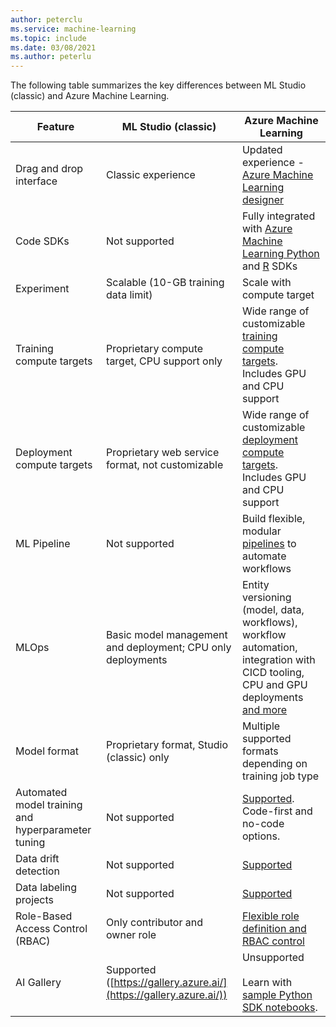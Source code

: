 ```yaml
---
author: peterclu
ms.service: machine-learning
ms.topic: include
ms.date: 03/08/2021
ms.author: peterlu
---
```


The following table summarizes the key differences between ML Studio (classic) and Azure Machine Learning.

| Feature | ML Studio (classic) | Azure Machine Learning |
|---| --- | --- |
| Drag and drop interface | Classic experience | Updated experience - [Azure Machine Learning designer](../articles/machine-learning/concept-designer.md)| 
| Code SDKs | Not supported | Fully integrated with [Azure Machine Learning Python](/python/api/overview/azure/ml/) and [R](https://github.com/Azure/azureml-sdk-for-r) SDKs |
| Experiment | Scalable (10-GB training data limit) | Scale with compute target |
| Training compute targets | Proprietary compute target, CPU support only | Wide range of customizable [training compute targets](../articles/machine-learning/concept-compute-target.md#train). Includes GPU and CPU support | 
| Deployment compute targets | Proprietary web service format, not customizable | Wide range of customizable [deployment compute targets](../articles/machine-learning/concept-compute-target.md#deploy). Includes GPU and CPU support |
| ML Pipeline | Not supported | Build flexible, modular [pipelines](../articles/machine-learning/concept-ml-pipelines.md) to automate workflows |
| MLOps | Basic model management and deployment; CPU only deployments | Entity versioning (model, data, workflows), workflow automation, integration with CICD tooling, CPU and GPU deployments [and more](../articles/machine-learning/concept-model-management-and-deployment.md) |
| Model format | Proprietary format, Studio (classic) only | Multiple supported formats depending on training job type |
| Automated model training and hyperparameter tuning |  Not supported | [Supported](../articles/machine-learning/concept-automated-ml.md). Code-first and no-code options. | 
| Data drift detection | Not supported | [Supported](/azure/machine-learning/v1/how-to-monitor-datasets) |
| Data labeling projects | Not supported | [Supported](../articles/machine-learning/how-to-create-image-labeling-projects.md) |
| Role-Based Access Control (RBAC) | Only contributor and owner role | [Flexible role definition and RBAC control](../articles/machine-learning/how-to-assign-roles.md) |
| AI Gallery | Supported ([https://gallery.azure.ai/](https://gallery.azure.ai/)) | Unsupported <br><br> Learn with [sample Python SDK notebooks](https://github.com/Azure/MachineLearningNotebooks). |